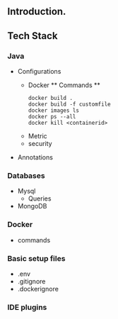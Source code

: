## Introduction.

## Tech Stack

### Java
- Configurations
   -  Docker
      ** Commands **
      ``` Docker
      docker build . 
      docker build -f customfile
      docker images ls
      docker ps --all
      docker kill <containerid>
      ```
   -  Metric
   -  security
 
- Annotations

### Databases
 - Mysql
   - Queries 
 - MongoDB

### Docker
  - commands



### Basic setup files
 - .env
 - .gitignore
 - .dockerignore


### IDE plugins

